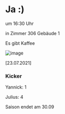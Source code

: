 
# Ja :)

um 16:30 Uhr

in Zimmer 306 Gebäude 1

Es gibt Kaffee

![image](https://user-images.githubusercontent.com/73311547/125851712-3934142d-7930-4613-8163-7ba796f7bffd.png)

[23.07.2021]


### Kicker

Yannick: 1

Julius:  4

Saison endet am 30.09
